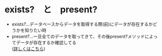 # exists?　と　present?
- exists?...データベースからデータを取得する際(前)にデータが存在するかどうかを知りたい時 
- present?...一旦全てのデータを取ってきて、その後present?メソッドによってデータが存在するか確認してる   
([詳しくはこちら](https://qiita.com/takuyanin/items/aa8c1d82ab14f1827a6a))


